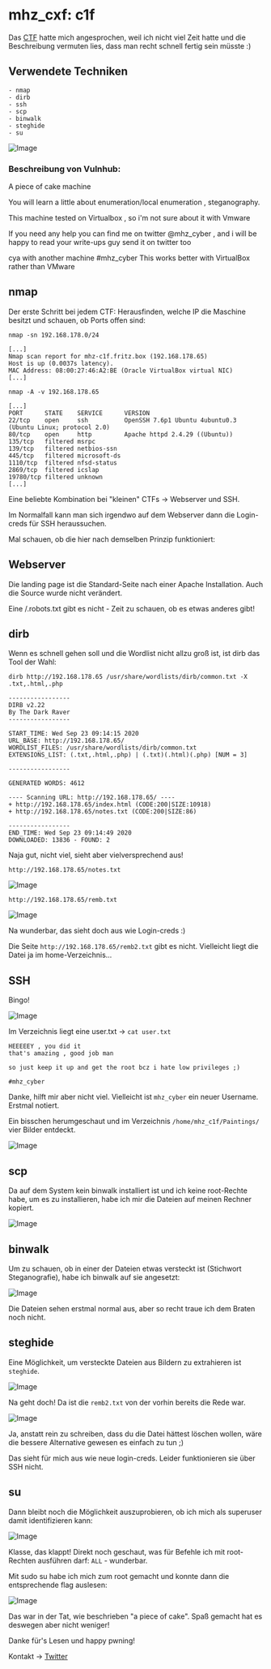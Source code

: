 # mhz_cxf: c1f

Das [CTF](https://www.vulnhub.com/entry/mhz_cxf-c1f,471/) hatte mich angesprochen, weil ich nicht viel Zeit hatte und die Beschreibung vermuten lies, dass man recht schnell fertig sein müsste :)

## Verwendete Techniken
````
- nmap
- dirb
- ssh
- scp
- binwalk
- steghide
- su
````

![Image](/img/mhz_c1f-Screenshot-4.png)

### Beschreibung von Vulnhub:

A piece of cake machine

You will learn a little about enumeration/local enumeration , steganography.

This machine tested on Virtualbox , so i'm not sure about it with Vmware

If you need any help you can find me on twitter @mhz_cyber , and i will be happy to read your write-ups guy send it on twitter too

cya with another machine #mhz_cyber
This works better with VirtualBox rather than VMware 

## nmap

Der erste Schritt bei jedem CTF: Herausfinden, welche IP die Maschine besitzt und schauen, ob Ports offen sind:

````
nmap -sn 192.168.178.0/24

[...]
Nmap scan report for mhz-c1f.fritz.box (192.168.178.65)
Host is up (0.0037s latency).
MAC Address: 08:00:27:46:A2:BE (Oracle VirtualBox virtual NIC)
[...]

nmap -A -v 192.168.178.65

[...]
PORT      STATE    SERVICE      VERSION
22/tcp    open     ssh          OpenSSH 7.6p1 Ubuntu 4ubuntu0.3 (Ubuntu Linux; protocol 2.0)
80/tcp    open     http         Apache httpd 2.4.29 ((Ubuntu))
135/tcp   filtered msrpc
139/tcp   filtered netbios-ssn
445/tcp   filtered microsoft-ds
1110/tcp  filtered nfsd-status
2869/tcp  filtered icslap
19780/tcp filtered unknown
[...]
````

Eine beliebte Kombination bei "kleinen" CTFs -> Webserver und SSH.

Im Normalfall kann man sich irgendwo auf dem Webserver dann die Login-creds für SSH heraussuchen.

Mal schauen, ob die hier nach demselben Prinzip funktioniert:

## Webserver

Die landing page ist die Standard-Seite nach einer Apache Installation. Auch die Source wurde nicht verändert.

Eine /.robots.txt gibt es nicht - Zeit zu schauen, ob es etwas anderes gibt!

## dirb

Wenn es schnell gehen soll und die Wordlist nicht allzu groß ist, ist dirb das Tool der Wahl:

````
dirb http://192.168.178.65 /usr/share/wordlists/dirb/common.txt -X .txt,.html,.php

-----------------
DIRB v2.22    
By The Dark Raver
-----------------

START_TIME: Wed Sep 23 09:14:15 2020
URL_BASE: http://192.168.178.65/
WORDLIST_FILES: /usr/share/wordlists/dirb/common.txt
EXTENSIONS_LIST: (.txt,.html,.php) | (.txt)(.html)(.php) [NUM = 3]

-----------------

GENERATED WORDS: 4612                                                          

---- Scanning URL: http://192.168.178.65/ ----
+ http://192.168.178.65/index.html (CODE:200|SIZE:10918)                                                         
+ http://192.168.178.65/notes.txt (CODE:200|SIZE:86)                                                             
                                                                                                                 
-----------------
END_TIME: Wed Sep 23 09:14:49 2020
DOWNLOADED: 13836 - FOUND: 2
````

Naja gut, nicht viel, sieht aber vielversprechend aus!

`http://192.168.178.65/notes.txt`

![Image](/img/mhz_c1f-Screenshot-5.png)

`http://192.168.178.65/remb.txt`

![Image](/img/mhz_c1f-Screenshot-6.png)

Na wunderbar, das sieht doch aus wie Login-creds :)

Die Seite `http://192.168.178.65/remb2.txt` gibt es nicht. Vielleicht liegt die Datei ja im home-Verzeichnis...

## SSH

Bingo! 

![Image](/img/mhz_c1f-Screenshot-7.png)

Im Verzeichnis liegt eine user.txt -> `cat user.txt`

````
HEEEEEY , you did it
that's amazing , good job man

so just keep it up and get the root bcz i hate low privileges ;)

#mhz_cyber
````

Danke, hilft mir aber nicht viel. Vielleicht ist `mhz_cyber` ein neuer Username. Erstmal notiert.

Ein bisschen herumgeschaut und im Verzeichnis `/home/mhz_c1f/Paintings/` vier Bilder entdeckt.

![Image](/img/mhz_c1f-Screenshot-9.png)

## scp 

Da auf dem System kein binwalk installiert ist und ich keine root-Rechte habe, um es zu installieren, habe ich mir die Dateien auf meinen Rechner kopiert.

![Image](/img/mhz_c1f-Screenshot-10.png)

## binwalk

Um zu schauen, ob in einer der Dateien etwas versteckt ist (Stichwort Steganografie), habe ich binwalk auf sie angesetzt:

![Image](/img/mhz_c1f-Screenshot-11.png)

Die Dateien sehen erstmal normal aus, aber so recht traue ich dem Braten noch nicht.

## steghide

Eine Möglichkeit, um versteckte Dateien aus Bildern zu extrahieren ist `steghide`.

![Image](/img/mhz_c1f-Screenshot-12.png)

Na geht doch! Da ist die `remb2.txt` von der vorhin bereits die Rede war.

![Image](/img/mhz_c1f-Screenshot-1.png)

Ja, anstatt rein zu schreiben, dass du die Datei hättest löschen wollen, wäre die bessere Alternative gewesen es einfach zu tun ;)

Das sieht für mich aus wie neue login-creds. Leider funktionieren sie über SSH nicht.

## su

Dann bleibt noch die Möglichkeit auszuprobieren, ob ich mich als superuser damit identifizieren kann:

![Image](/img/mhz_c1f-Screenshot-2.png)

Klasse, das klappt! Direkt noch geschaut, was für Befehle ich mit root-Rechten ausführen darf: `ALL` - wunderbar.

Mit sudo su habe ich mich zum root gemacht und konnte dann die entsprechende flag auslesen:

![Image](/img/mhz_c1f-Screenshot-3.png)

Das war in der Tat, wie beschrieben "a piece of cake". Spaß gemacht hat es deswegen aber nicht weniger!

Danke für's Lesen und happy pwning!

Kontakt -> [Twitter](https://twitter.com/_the_someone)
